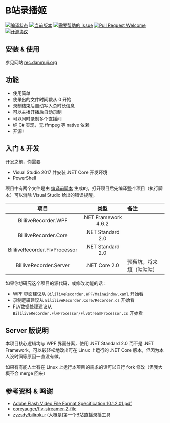# B站录播姬

[![编译状态](https://ci.appveyor.com/api/projects/status/1n4822yitgtu7ht7?svg=true)](https://ci.appveyor.com/project/Genteure/bililiverecorder)
[![当前版本](https://img.shields.io/github/tag/Bililive/BililiveRecorder.svg?label=当前版本)](#)
[![需要帮助的 issue](https://img.shields.io/github/issues/Bililive/BililiveRecorder/help%20wanted.svg?label=需要帮助的%20issue)](https://github.com/Bililive/BililiveRecorder/issues?q=is%3Aissue+is%3Aopen+label%3A%22help+wanted%22)
[![Pull Request Welcome](https://img.shields.io/badge/Pull%20request-欢迎-brightgreen.svg)](#)
[![开源协议](https://img.shields.io/github/license/Bililive/BililiveRecorder.svg?label=开源协议)](#)

## 安装 & 使用

参见网站 [rec.danmuji.org](https://rec.danmuji.org)

## 功能

- 使用简单
- 使录出的文件时间戳从 0 开始
- 录制结束后自动写入总时长信息
- 可以主播开播后自动录制
- 可以同时录制多个直播间
- 纯 C# 实现，无 ffmpeg 等 native 依赖
- 开源！

## 入门 & 开发

开发之前，你需要

- Visual Studio 2017 并安装 .NET Core 开发环境
- PowerShell

项目中有两个文件是由 [编译前脚本](./CI/patch_buildinfo.ps1) 生成的，打开项目后先编译整个项目（执行脚本）可以消除 Visual Studio 给出的错误提醒。

项目 | 类型 | 备注
:---:|:---:|:---
BililiveRecorder.WPF | .NET Framework 4.6.2
BililiveRecorder.Core | .NET Standard 2.0
BililiveRecorder.FlvProcessor | .NET Standard 2.0
BililiveRecorder.Server | .NET Core 2.0 | 预留坑，将来填（咕咕咕）

如果你想研究这个项目的源代码，或修改功能的话：

- WPF 界面建议从 `BililiveRecorder.WPF/MainWindow.xaml` 开始看
- 录制逻辑建议从 `BililiveRecorder.Core/Recorder.cs` 开始看
- FLV数据处理建议从 `BililiveRecorder.FlvProcessor/FlvStreamProcessor.cs` 开始看

## Server 版说明

本项目核心逻辑均与 WPF 界面分离，使用 .NET Standard 2.0 而不是 .NET Framework，可以较轻松地改出可在 Linux 上运行的 .NET Core 版本，但因为本人没时间等原因一直没有做。

如果有有能人士有在 Linux 上运行本项目的需求的话可以自行 fork 修改（但我大概不会 merge 回来）

## 参考资料 & 鸣谢

- [Adobe Flash Video File Format Specification 10.1.2.01.pdf](https://www.adobe.com/content/dam/acom/en/devnet/flv/video_file_format_spec_v10_1.pdf)
- [coreyauger/flv-streamer-2-file](https://github.com/coreyauger/flv-streamer-2-file)
- [zyzsdy/biliroku](https://github.com/zyzsdy/biliroku): (大概是)第一个B站直播录播工具
